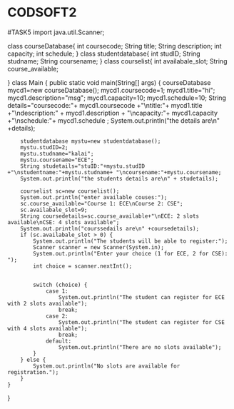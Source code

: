 # CODSOFT2
#TASK5
import java.util.Scanner;

class courseDatabase{
    int coursecode;
    String title;
    String description;
    int capacity;
    int schedule;
}
class studentdatabase{
    int studID;
    String studname;
    String coursename;
}
class courselist{
    int availabale_slot;
    String course_available;
    
}
class Main {
    public static void main(String[] args) {
        courseDatabase mycd1=new courseDatabase();
        mycd1.coursecode=1;
	    mycd1.title="hi";
	    mycd1.description="msg";
	    mycd1.capacity=10;
	    mycd1.schedule=10;
	    String details="coursecode:"+ mycd1.coursecode +"\ntitle:"+ mycd1.title +"\ndescription:" + mycd1.description + 
	                    "\ncapacity:"+ mycd1.capacity +"\nschedule:"+ mycd1.schedule ;
	    System.out.println("the details are\n" +details);
	    
	    
	    studentdatabase mystu=new studentdatabase();
	    mystu.studID=2;
	    mystu.studname="kalai";
	    mystu.coursename="ECE";
	    String studetails="stuID:"+mystu.studID +"\nstudentname:"+mystu.studname+ "\ncoursename:"+mystu.coursename;
	    System.out.println("the students details are\n" + studetails);
	    
	    courselist sc=new courselist();
	    System.out.println("enter available couses:");
	    sc.course_available="Course 1: ECE\nCourse 2: CSE";
	    sc.availabale_slot=9;
	    String coursedetails=sc.course_available+"\nECE: 2 slots available\nCSE: 4 slots available";
	    System.out.println("courssedails are\n" +coursedetails);
	    if (sc.availabale_slot > 0) {
            System.out.println("The students will be able to register:");
            Scanner scanner = new Scanner(System.in);
            System.out.println("Enter your choice (1 for ECE, 2 for CSE): ");
            int choice = scanner.nextInt();
           

            switch (choice) {
                case 1:
                    System.out.println("The student can register for ECE with 2 slots available");
                    break;
                case 2:
                    System.out.println("The student can register for CSE with 4 slots available");
                    break;
                default:
                    System.out.println("There are no slots available");
            }
        } else {
            System.out.println("No slots are available for registration.");
        }
    }
}
